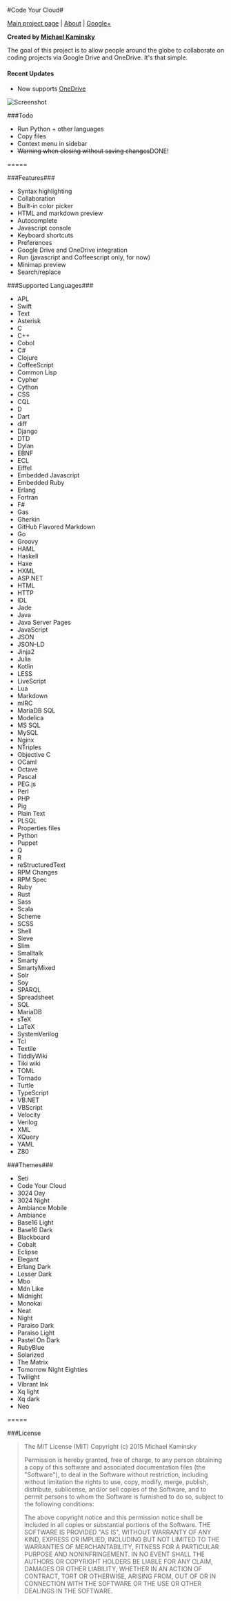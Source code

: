 #Code Your Cloud#

[Main project page](https://codeyourcloud.com) | [About](https://codeyourcloud.com/about) | [Google+](https://plus.google.com/u/0/b/109834723365906365793/+Codeyourcloudeditor/posts)

**Created by [Michael Kaminsky](https://mkaminsky11.github.io)**

The goal of this project is to allow people around the globe to collaborate on coding projects via Google Drive and OneDrive. It's that simple.

#### Recent Updates
+ Now supports [OneDrive](https://onedrive.live.com/)

![Screenshot](http://codeyourcloud.com/images/web.png)

###Todo
+ Run Python + other languages
+ Copy files
+ Context menu in sidebar
+ ~~Warning when closing without saving changes~~DONE!

=====

###Features###
+ Syntax highlighting
+ Collaboration
+ Built-in color picker
+ HTML and markdown preview
+ Autocomplete
+ Javascript console
+ Keyboard shortcuts
+ Preferences
+ Google Drive and OneDrive integration
+ Run (javascript and Coffeescript only, for now)
+ Minimap preview
+ Search/replace

###Supported Languages###
+ APL
+ Swift
+ Text
+ Asterisk
+ C
+ C++
+ Cobol
+ C#
+ Clojure
+ CoffeeScript
+ Common Lisp
+ Cypher
+ Cython
+ CSS
+ CQL
+ D
+ Dart
+ diff
+ Django
+ DTD
+ Dylan
+ EBNF
+ ECL
+ Eiffel
+ Embedded Javascript
+ Embedded Ruby
+ Erlang
+ Fortran
+ F#
+ Gas
+ Gherkin
+ GitHub Flavored Markdown
+ Go
+ Groovy
+ HAML
+ Haskell
+ Haxe
+ HXML
+ ASP.NET
+ HTML
+ HTTP
+ IDL
+ Jade
+ Java
+ Java Server Pages
+ JavaScript
+ JSON
+ JSON-LD
+ Jinja2
+ Julia
+ Kotlin
+ LESS
+ LiveScript
+ Lua
+ Markdown
+ mIRC
+ MariaDB SQL
+ Modelica
+ MS SQL
+ MySQL
+ Nginx
+ NTriples
+ Objective C
+ OCaml
+ Octave
+ Pascal
+ PEG.js
+ Perl
+ PHP
+ Pig
+ Plain Text
+ PLSQL
+ Properties files
+ Python
+ Puppet
+ Q
+ R
+ reStructuredText
+ RPM Changes
+ RPM Spec
+ Ruby
+ Rust
+ Sass
+ Scala
+ Scheme
+ SCSS
+ Shell
+ Sieve
+ Slim
+ Smalltalk
+ Smarty
+ SmartyMixed
+ Solr
+ Soy
+ SPARQL
+ Spreadsheet
+ SQL
+ MariaDB
+ sTeX
+ LaTeX
+ SystemVerilog
+ Tcl
+ Textile
+ TiddlyWiki 
+ Tiki wiki
+ TOML
+ Tornado
+ Turtle
+ TypeScript
+ VB.NET
+ VBScript
+ Velocity
+ Verilog
+ XML
+ XQuery
+ YAML
+ Z80


###Themes###
+ Seti
+ Code Your Cloud
+ 3024 Day
+ 3024 Night
+ Ambiance Mobile
+ Ambiance
+ Base16 Light
+ Base16 Dark
+ Blackboard
+ Cobalt
+ Eclipse
+ Elegant
+ Erlang Dark
+ Lesser Dark
+ Mbo
+ Mdn Like
+ Midnight
+ Monokai
+ Neat
+ Night
+ Paraiso Dark
+ Paraiso Light
+ Pastel On Dark
+ RubyBlue
+ Solarized
+ The Matrix
+ Tomorrow Night Eighties
+ Twilight
+ Vibrant Ink
+ Xq light
+ Xq dark
+ Neo

=====

###License
>The MIT License (MIT) 
>Copyright (c) 2015 Michael Kaminsky
>
>Permission is hereby granted, free of charge, to any person obtaining a copy of this software and associated documentation files (the "Software"), to  deal in the Software without restriction, including without limitation the rights to use, copy, modify, merge, publish, distribute, sublicense, and/or sell copies of the Software, and to permit persons to whom the Software is furnished to do so, subject to the following conditions:
>
>The above copyright notice and this permission notice shall be included in all copies or substantial portions of the Software.
>THE SOFTWARE IS PROVIDED "AS IS", WITHOUT WARRANTY OF ANY KIND, EXPRESS OR IMPLIED, INCLUDING BUT NOT LIMITED TO THE WARRANTIES OF MERCHANTABILITY, FITNESS FOR A PARTICULAR PURPOSE AND NONINFRINGEMENT. IN NO EVENT SHALL THE AUTHORS OR COPYRIGHT HOLDERS BE LIABLE FOR ANY CLAIM, DAMAGES OR OTHER LIABILITY, WHETHER IN AN ACTION OF CONTRACT, TORT OR OTHERWISE, ARISING FROM, OUT OF OR IN CONNECTION WITH THE SOFTWARE OR THE USE OR OTHER DEALINGS IN THE SOFTWARE.